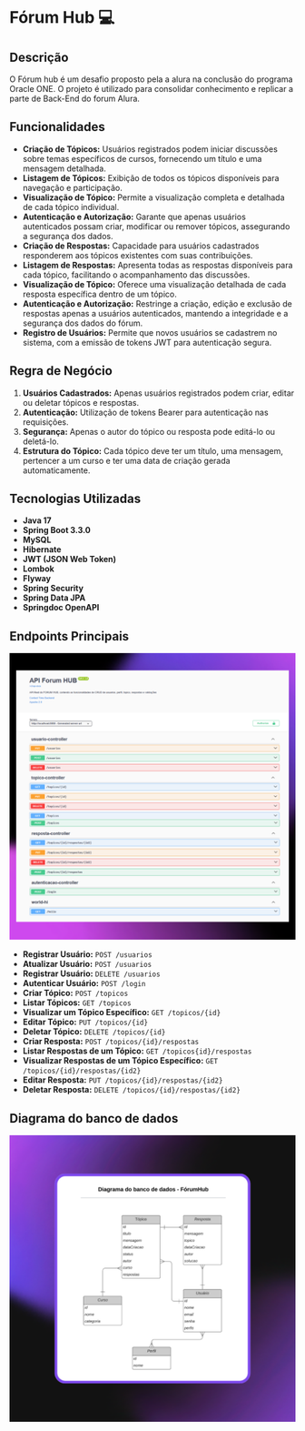 # Fórum Hub 💻

## Descrição

O Fórum hub é um desafio proposto pela a alura na conclusão do programa Oracle ONE. O projeto é utilizado para consolidar conhecimento e replicar a parte de Back-End do forum Alura.

## Funcionalidades

- **Criação de Tópicos:** Usuários registrados podem iniciar discussões sobre temas específicos de cursos, fornecendo um título e uma mensagem detalhada.
- **Listagem de Tópicos:** Exibição de todos os tópicos disponíveis para navegação e participação.
- **Visualização de Tópico:** Permite a visualização completa e detalhada de cada tópico individual.
- **Autenticação e Autorização:** Garante que apenas usuários autenticados possam criar, modificar ou remover tópicos, assegurando a segurança dos dados.
- **Criação de Respostas:** Capacidade para usuários cadastrados responderem aos tópicos existentes com suas contribuições.
- **Listagem de Respostas:** Apresenta todas as respostas disponíveis para cada tópico, facilitando o acompanhamento das discussões.
- **Visualização de Tópico:** Oferece uma visualização detalhada de cada resposta específica dentro de um tópico.
- **Autenticação e Autorização:** Restringe a criação, edição e exclusão de respostas apenas a usuários autenticados, mantendo a integridade e a segurança dos dados do fórum.
- **Registro de Usuários:** Permite que novos usuários se cadastrem no sistema, com a emissão de tokens JWT para autenticação segura.

## Regra de Negócio

1. **Usuários Cadastrados:** Apenas usuários registrados podem criar, editar ou deletar tópicos e respostas.
2. **Autenticação:** Utilização de tokens Bearer para autenticação nas requisições.
3. **Segurança:** Apenas o autor do tópico ou resposta pode editá-lo ou deletá-lo.
4. **Estrutura do Tópico:** Cada tópico deve ter um título, uma mensagem, pertencer a um curso e ter uma data de criação gerada automaticamente.

## Tecnologias Utilizadas

- **Java 17**
- **Spring Boot 3.3.0**
- **MySQL**
- **Hibernate**
- **JWT (JSON Web Token)**
- **Lombok**
- **Flyway**
- **Spring Security**
- **Spring Data JPA**
- **Springdoc OpenAPI**

## Endpoints Principais

![SpringDocs!](https://github.com/Gerfy1/ForumHub/blob/master/.mvn/wrapper/t2.png?raw=true)


- **Registrar Usuário:** `POST /usuarios`
- **Atualizar Usuário:** `POST /usuarios`
- **Registrar Usuário:** `DELETE /usuarios`
- **Autenticar Usuário:** `POST /login`
- **Criar Tópico:** `POST /topicos`
- **Listar Tópicos:** `GET /topicos`
- **Visualizar um Tópico Específico:** `GET /topicos/{id}`
- **Editar Tópico:** `PUT /topicos/{id}`
- **Deletar Tópico:** `DELETE /topicos/{id}`
- **Criar Resposta:** `POST /topicos/{id}/respostas`
- **Listar Respostas de um Tópico:** `GET /topicos{id}/respostas`
- **Visualizar Respostas de um Tópico Específico:** `GET /topicos/{id}/respostas/{id2}`
- **Editar Resposta:** `PUT /topicos/{id}/respostas/{id2}`
- **Deletar Resposta:** `DELETE /topicos/{id}/respostas/{id2}`

## Diagrama do banco de dados

![Diagrama do Banco de Dados](https://raw.githubusercontent.com/Gerfy1/ForumHub/master/.mvn/wrapper/T.png)
